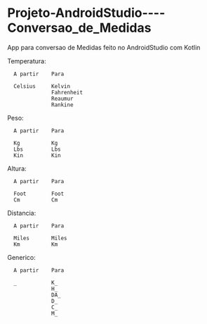# Projeto-AndroidStudio----Conversao_de_Medidas

App para conversao de Medidas feito no AndroidStudio com Kotlin


Temperatura:


      A partir    Para
      
      Celsius     Kelvin
                  Fahrenheit
                  Reaumur
                  Rankine
                 
Peso:

      A partir    Para
      
      Kg          Kg
      Lbs         Lbs
      Kin         Kin
      
      
Altura:

      A partir    Para
      
      Foot        Foot
      Cm          Cm
      
Distancia:

      A partir    Para
      
      Miles       Miles
      Km          Km
      
Generico:

      A partir    Para
      
      _           K_
                  H_
                  DA_
                  D_
                  C_
                  M_
